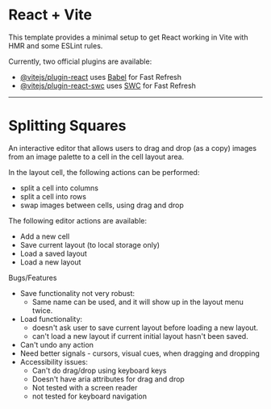 # React + Vite

This template provides a minimal setup to get React working in Vite with HMR and some ESLint rules.

Currently, two official plugins are available:

- [@vitejs/plugin-react](https://github.com/vitejs/vite-plugin-react/blob/main/packages/plugin-react/README.md) uses [Babel](https://babeljs.io/) for Fast Refresh
- [@vitejs/plugin-react-swc](https://github.com/vitejs/vite-plugin-react-swc) uses [SWC](https://swc.rs/) for Fast Refresh
--------------------------------

# Splitting Squares
An interactive editor that allows users to drag and drop (as a copy) images from an image palette to a cell in the cell layout area. <br>

In the layout cell, the following actions can be performed:
- split a cell into columns
- split a cell into rows
- swap images between cells, using drag and drop

The following editor actions are available:
- Add a new cell
- Save current layout  (to local storage only)
- Load a saved layout
- Load a new layout

Bugs/Features
- Save functionality not very robust:
    - Same name can be used, and it will show up in the layout menu twice.
- Load functionality: 
    - doesn't ask user to save current layout before loading a new layout.
    - can't load a new layout if current initial layout hasn't been saved.
- Can't undo any action
- Need better signals - cursors, visual cues, when dragging and dropping
- Accessibility issues:
    - Can't do drag/drop using keyboard keys
    - Doesn't have aria attributes for drag and drop
    - Not tested with a screen reader
    - not tested for keyboard navigation